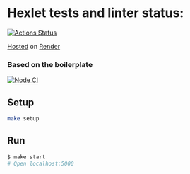 # Hexlet tests and linter status:
[![Actions Status](https://github.com/vladislav1923/backend-project-6/actions/workflows/hexlet-check.yml/badge.svg)](https://github.com/vladislav1923/backend-project-6/actions)

[Hosted](https://backend-project-6-asi0.onrender.com/) on [Render](https://render.com/)

### Based on the boilerplate

[![Node CI](https://github.com/hexlet-boilerplates/fastify-nodejs-application/workflows/Node%20CI/badge.svg)](https://github.com/hexlet-boilerplates/fastify-nodejs-application/actions)

## Setup

```bash
make setup
```

## Run

```bash
$ make start
# Open localhost:5000
```
